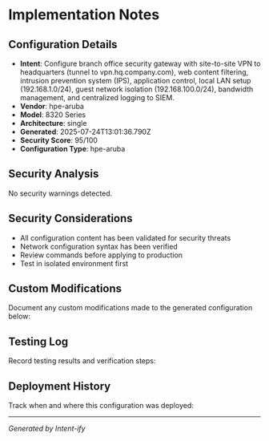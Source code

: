 # Implementation Notes

## Configuration Details
- **Intent**: Configure branch office security gateway with site-to-site VPN to headquarters (tunnel to vpn.hq.company.com), web content filtering, intrusion prevention system (IPS), application control, local LAN setup (192.168.1.0/24), guest network isolation (192.168.100.0/24), bandwidth management, and centralized logging to SIEM.
- **Vendor**: hpe-aruba
- **Model**: 8320 Series
- **Architecture**: single
- **Generated**: 2025-07-24T13:01:36.790Z
- **Security Score**: 95/100
- **Configuration Type**: hpe-aruba

## Security Analysis
No security warnings detected.

## Security Considerations
- All configuration content has been validated for security threats
- Network configuration syntax has been verified
- Review commands before applying to production
- Test in isolated environment first

## Custom Modifications
Document any custom modifications made to the generated configuration below:

## Testing Log
Record testing results and verification steps:

## Deployment History
Track when and where this configuration was deployed:

---
*Generated by Intent-ify*